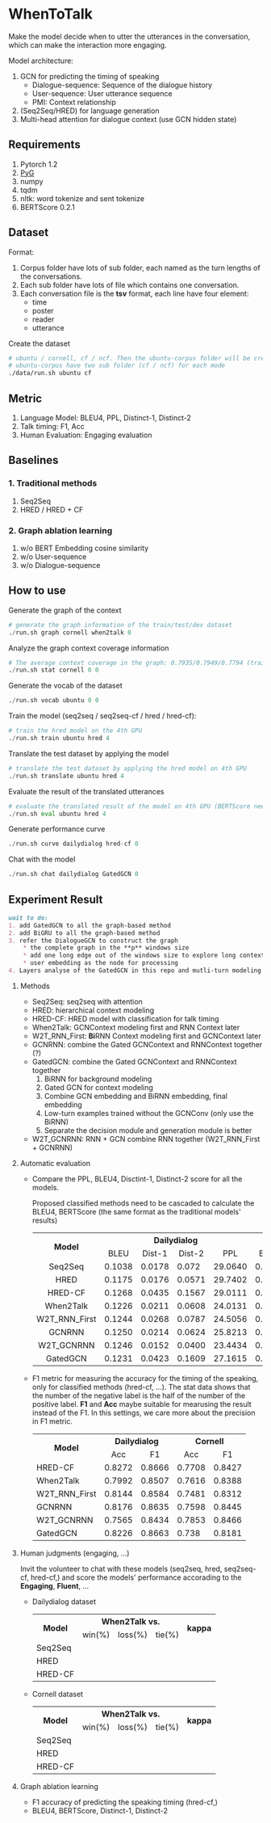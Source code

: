 # WhenToTalk
Make the model decide when to utter the utterances in the conversation, which can make the interaction more engaging.

Model architecture:
1. GCN for predicting the timing of speaking
    * Dialogue-sequence: Sequence of the dialogue history
    * User-sequence: User utterance sequence
    * PMI: Context relationship
2. (Seq2Seq/HRED) for language generation
3. Multi-head attention for dialogue context (use GCN hidden state)

## Requirements
1. Pytorch 1.2
2. [PyG](https://github.com/rusty1s/pytorch_geometric)
3. numpy
4. tqdm
5. nltk: word tokenize and sent tokenize
6. BERTScore 0.2.1

## Dataset
Format:
1. Corpus folder have lots of sub folder, each named as the turn lengths of the conversations.
2. Each sub folder have lots of file which contains one conversation.
3. Each conversation file is the **tsv** format, each line have four element:
    * time
    * poster
    * reader
    * utterance

Create the dataset

```bash
# ubuntu / cornell, cf / ncf. Then the ubuntu-corpus folder will be created
# ubuntu-corpus have two sub folder (cf / ncf) for each mode
./data/run.sh ubuntu cf
```

## Metric
1. Language Model: BLEU4, PPL, Distinct-1, Distinct-2
2. Talk timing: F1, Acc
3. Human Evaluation: Engaging evaluation

## Baselines
### 1. Traditional methods

1. Seq2Seq
2. HRED / HRED + CF

### 2. Graph ablation learning
1. w/o BERT Embedding cosine similarity
2. w/o User-sequence
3. w/o Dialogue-sequence

## How to use

Generate the graph of the context

```python
# generate the graph information of the train/test/dev dataset
./run.sh graph cornell when2talk 0
```

Analyze the graph context coverage information

```python
# The average context coverage in the graph: 0.7935/0.7949/0.7794 (train/test/dev) dataset
./run.sh stat cornell 0 0
```

Generate the vocab of the dataset

```python
./run.sh vocab ubuntu 0 0
```

Train the model (seq2seq / seq2seq-cf / hred / hred-cf):

```python
# train the hred model on the 4th GPU
./run.sh train ubuntu hred 4
```

Translate the test dataset by applying the model

```python
# translate the test dataset by applying the hred model on 4th GPU
./run.sh translate ubuntu hred 4
```

Evaluate the result of the translated utterances

```python
# evaluate the translated result of the model on 4th GPU (BERTScore need it)
./run.sh eval ubuntu hred 4
```

Generate performance curve

```python
./run.sh curve dailydialog hred-cf 0
```

Chat with the model

```python
./run.sh chat dailydialog GatedGCN 0
```

## Experiment Result

```markdown
wait to do:
1. add GatedGCN to all the graph-based method
2. add BiGRU to all the graph-based method
3. refer the DialogueGCN to construct the graph
    * the complete graph in the **p** windows size
    * add one long edge out of the windows size to explore long context sentence
    * user embedding as the node for processing
4. Layers analyse of the GatedGCN in this repo and mutli-turn modeling
```

1. Methods
    * Seq2Seq: seq2seq with attention
    * HRED: hierarchical context modeling
    * HRED-CF: HRED model with classification for talk timing
    * When2Talk: GCNContext modeling first and RNN Context later
    * W2T_RNN_First: **Bi**RNN Context modeling first and GCNContext later
    * GCNRNN: combine the Gated GCNContext and RNNContext together (?)
    * GatedGCN: combine the Gated GCNContext and RNNContext together
        1. BiRNN for background modeling
        2. Gated GCN for context modeling
        2. Combine GCN embedding and BiRNN embedding, final embedding
        4. Low-turn examples trained without the GCNConv (only use the BiRNN)
        5. Separate the decision module and generation module is better
    * W2T_GCNRNN: RNN + GCN combine RNN together (W2T_RNN_First + GCNRNN)

2. Automatic evaluation

    * Compare the PPL, BLEU4, Disctint-1, Distinct-2 score for all the models.
    
        Proposed classified methods need to be cascaded to calculate the BLEU4, BERTScore (the same format as the traditional models' results)
    
        <table align="center">
          <tr>
            <th align="center" rowspan="2">Model</th>
            <th align="center" colspan="4">Dailydialog</th>
            <th align="center" colspan="4">Cornell</th>
          </tr>
          <tr>
            <td align="center">BLEU</td>
            <td align="center">Dist-1</td>
            <td align="center">Dist-2</td>
            <td align="center">PPL</td>
            <td align="center">BLEU</td>
            <td align="center">Dist-1</td>
            <td align="center">Dist-2</td>
            <td align="center">PPL</td>
          </tr>
          <tr>
            <td align="center">Seq2Seq</td>
            <td>0.1038</td>
            <td>0.0178</td>
            <td>0.072</td>
            <td>29.0640</td>
            <td>0.0843</td>
            <td>0.0052</td>
            <td>0.0164</td>
            <td>45.1504</td>
          </tr>
          <tr>
            <td align="center">HRED</td>
            <td>0.1175</td>
            <td>0.0176</td>
            <td>0.0571</td>
            <td>29.7402</td>
            <td>0.0823</td>
            <td>0.0227</td>
            <td>0.0524</td>
            <td>39.9009</td>
          </tr>
          <tr>
            <td align="center">HRED-CF</td>
            <td>0.1268</td>
            <td>0.0435</td>
            <td>0.1567</td>
            <td>29.0111</td>
            <td>0.1132</td>
            <td>0.0221</td>
            <td>0.0691</td>
            <td>38.5633</td>
          </tr>
          <tr>
            <td align="center">When2Talk</td>
            <td>0.1226</td>
            <td>0.0211</td>
            <td>0.0608</td>
            <td>24.0131</td>
            <td>0.0996</td>
            <td>0.0036</td>
            <td>0.0073</td>
            <td>32.9503</td>
          </tr>
          <tr>
            <td align="center">W2T_RNN_First</td>
            <td>0.1244</td>
            <td>0.0268</td>
            <td>0.0787</td>
            <td>24.5056</td>
            <td>0.1118</td>
            <td>0.0065</td>
            <td>0.0147</td>
            <td>33.754</td>
          </tr>
          <tr>
            <td align="center">GCNRNN</td>
            <td>0.1250</td>
            <td>0.0214</td>
            <td>0.0624</td>
            <td>25.8213</td>
            <td>0.1072</td>
            <td>0.0077</td>
            <td>0.0188</td>
            <td>33.9572</td>
          </tr>
          <tr>
            <td align="center">W2T_GCNRNN</td>
            <td>0.1246</td>
            <td>0.0152</td>
            <td>0.0400</td>
            <td>23.4434</td>
            <td>0.1107</td>
            <td>0.0063</td>
            <td>0.0142</td>
            <td>34.4256</td>
          </tr>
          <tr>
            <td align="center">GatedGCN</td>
            <td>0.1231</td>
            <td>0.0423</td>
            <td>0.1609</td>
            <td>27.1615</td>
            <td>0.1157</td>
            <td>0.0261</td>
            <td>0.0873</td>
            <td>34.4256</td>
          </tr>
        </table>

    * F1 metric for measuring the accuracy for the timing of the speaking, only for classified methods (hred-cf, ...). The stat data shows that the number of the negative label is the half of the number of the positive label. **F1** and **Acc** maybe suitable for mearusing the result instead of the F1. In this settings, we care more about the precision in F1 metric.

        <table align="center">
          <tr>
            <th align="center" rowspan="2">Model</th>
            <th align="center" colspan="2">Dailydialog</th>
            <th align="center" colspan="2">Cornell</th>
          </tr>
          <tr>
            <td align="center">Acc</td>
            <td align="center">F1</td>
            <td align="center">Acc</td>
            <td align="center">F1</td>
          </tr>
          <tr>
            <td>HRED-CF</td>
            <td>0.8272</td>
            <td>0.8666</td>
            <td>0.7708</td>
            <td>0.8427</td>
          </tr>
          <tr>
            <td>When2Talk</td>
            <td>0.7992</td>
            <td>0.8507</td>
            <td>0.7616</td>
            <td>0.8388</td>
          </tr>
          <tr>
            <td>W2T_RNN_First</td>
            <td>0.8144</td>
            <td>0.8584</td>
            <td>0.7481</td>
            <td>0.8312</td>
          </tr>
          <tr>
            <td>GCNRNN</td>
            <td>0.8176</td>
            <td>0.8635</td>
            <td>0.7598</td>
            <td>0.8445</td>
          </tr>
          <tr>
            <td>W2T_GCNRNN</td>
            <td>0.7565</td>
            <td>0.8434</td>
            <td>0.7853</td>
            <td>0.8466</td>
          </tr>
          <tr>
            <td>GatedGCN</td>
            <td>0.8226</td>
            <td>0.8663</td>
            <td>0.738</td>
            <td>0.8181</td>
          </tr>
        </table>


2. Human judgments (engaging, ...)
    
    Invit the volunteer to chat with these models (seq2seq, hred, seq2seq-cf, hred-cf,) and score the models' performance accorading to the **Engaging**, **Fluent**, ...
    
    * Dailydialog dataset
        <table>
          <tr>
            <th align="center" rowspan="2">Model</th>
            <th align="center" colspan="3">When2Talk vs.</th>
            <th rowspan="2">kappa</th>
          </tr>
          <tr>
            <td>win(%)</td>
            <td>loss(%)</td>
            <td>tie(%)</td>
          </tr>
          <tr>
            <td>Seq2Seq</td>
            <td></td>
            <td></td>
            <td></td>
            <td></td>
          </tr>
          <tr>
            <td>HRED</td>
            <td></td>
            <td></td>
            <td></td>
            <td></td>
          </tr>
          <tr>
            <td>HRED-CF</td>
            <td></td>
            <td></td>
            <td></td>
            <td></td>
          </tr>
        </table>
        
    * Cornell dataset
        <table>
          <tr>
            <th align="center" rowspan="2">Model</th>
            <th align="center" colspan="3">When2Talk vs.</th>
            <th rowspan="2">kappa</th>
          </tr>
          <tr>
            <td>win(%)</td>
            <td>loss(%)</td>
            <td>tie(%)</td>
          </tr>
          <tr>
            <td>Seq2Seq</td>
            <td></td>
            <td></td>
            <td></td>
            <td></td>
          </tr>
          <tr>
            <td>HRED</td>
            <td></td>
            <td></td>
            <td></td>
            <td></td>
          </tr>
          <tr>
            <td>HRED-CF</td>
            <td></td>
            <td></td>
            <td></td>
            <td></td>
          </tr>
        </table>

3. Graph ablation learning
    
    * F1 accuracy of predicting the speaking timing (hred-cf,)
    * BLEU4, BERTScore, Distinct-1, Distinct-2

